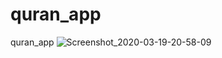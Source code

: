 # quran_app
quran_app
![Screenshot_2020-03-19-20-58-09](https://user-images.githubusercontent.com/38990131/77106876-7dcc5280-6a28-11ea-9626-af33bb1b8ca4.png)
